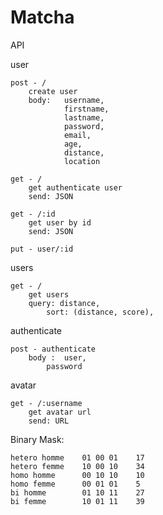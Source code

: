 # Matcha


API

user

	post - /
		create user
		body:	username,
				firstname,
				lastname,
				password,
				email,
				age,
				distance,
				location

	get - /
		get authenticate user
		send: JSON

	get - /:id
		get user by id
		send: JSON

	put - user/:id

users

	get - /
		get users
		query: distance,
			sort: (distance, score),


authenticate

	post - authenticate
		body :	user,
			password

avatar

	get - /:username
		get avatar url
		send: URL


Binary Mask:

	hetero homme	01 00 01	17
	hetero femme	10 00 10	34
	homo homme		00 10 10	10
	homo femme		00 01 01	5
	bi homme		01 10 11	27
	bi femme		10 01 11	39

